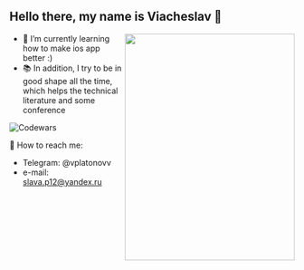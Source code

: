 ## Hello there, my name is Viacheslav 🙂

<img align='right' src="https://media.giphy.com/media/M9gbBd9nbDrOTu1Mqx/giphy.gif" width="300" height="400">
 
 - 🌱 I’m currently learning how to make ios app better :)
 - 📚 In addition, I try to be in good shape all the time, which helps the technical literature and some conference
   
 ![Codewars](https://github.r2v.ch/codewars?user=vplatonovv&name=true&top_languages=true&stroke=%23b362ff&theme=purple_dark)

 📱 How to reach me: 
  - Telegram: @vplatonovv
  - e-mail: slava.p12@yandex.ru
